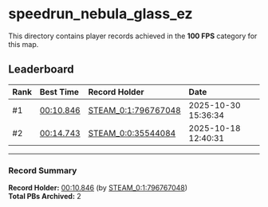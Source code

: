 # speedrun_nebula_glass_ez

This directory contains player records achieved in the **100 FPS** category for this map.

## Leaderboard

| Rank | Best Time | Record Holder | Date                |
| :--- | :-------- | :------------ | :------------------ |
| #1   | [00:10.846](./00010846_STEAM_0_1_796767048_20251030-153634.zip) | [STEAM_0:1:796767048](https://speedrun16.com/profile/STEAM_0:1:796767048)   | 2025-10-30 15:36:34 |
| #2   | [00:14.743](./00014743_STEAM_0_0_35544084_20251018-124031.zip) | [STEAM_0:0:35544084](https://speedrun16.com/profile/STEAM_0:0:35544084)   | 2025-10-18 12:40:31 |

---

### Record Summary
**Record Holder:** [00:10.846](./00010846_STEAM_0_1_796767048_20251030-153634.zip) (by [STEAM_0:1:796767048](https://speedrun16.com/profile/STEAM_0:1:796767048))  
**Total PBs Archived:** 2